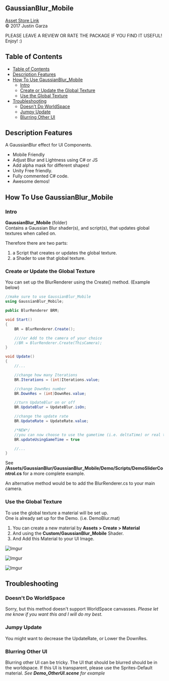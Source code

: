  GaussianBlur_Mobile
-------------------------------------
[Asset Store Link](http://u3d.as/yJk)  
© 2017 Justin Garza

PLEASE LEAVE A REVIEW OR RATE THE PACKAGE IF YOU FIND IT USEFUL!
Enjoy! :)

## Table of Contents

<!-- TOC -->

- [Table of Contents](#table-of-contents)
- [Description Features](#description-features)
- [How To Use GaussianBlur_Mobile](#how-to-use-gaussianblur_mobile)
    - [Intro](#intro)
    - [Create or Update the Global Texture](#create-or-update-the-global-texture)
    - [Use the Global Texture](#use-the-global-texture)
- [Troubleshooting](#troubleshooting)
    - [Doesn't Do WorldSpace](#doesnt-do-worldspace)
    - [Jumpy Update](#jumpy-update)
    - [Blurring Other UI](#blurring-other-ui)

<!-- /TOC -->

## Description Features

A GaussianBlur effect for UI Components.

* Mobile Friendly
* Adjust Blur and Lightness using C# or JS
* Add alpha mask for different shapes!
* Unity Free friendly.
* Fully commented C# code.
* Awesome demos!

## How To Use GaussianBlur_Mobile

### Intro

**GaussianBlur_Mobile** (folder)  
Contains a Gaussian Blur shader(s), and script(s), that updates global textures when called on.  

Therefore there are two parts:  
1. a Script that creates or updates the global texture.
2. a Shader to use that global texture.


### Create or Update the Global Texture

You can set up the BlurRenderer using the Create() method. (Example below) 
~~~cs
//make sure to use GaussianBlur_Mobile
using GaussianBlur_Mobile;

public BlurRenderer BRM;

void Start()
{
	BR = BlurRenderer.Create();

	////or Add to the camera of your choice 
	//BR = BlurRenderer.Create(ThisCamera);
}

void Update() 
{
	//...

	//change how many Iterations
	BR.Iterations = (int)Iterations.value;

	//change DownRes number
	BR.DownRes = (int)DownRes.value;

	//turn UpdateBlur on or off
	BR.UpdateBlur = UpdateBlur.isOn;

	//change the update rate
	BR.UpdateRate = UpdateRate.value;

	/*NEW*/
	//you can now choose to use the gametime (i.e. deltaTime) or real time (i.e. unscaled time)
	BR.updateUsingGameTime = true

	//...
}

~~~

See **/Assets/GaussianBlur/GaussianBlur_Mobile/Demo/Scripts/DemoSliderControl.cs** for a more complete example.

An alternative method would be to add the BlurRenderer.cs to your main camera.

### Use the Global Texture

To use the global texture a material will be set up.  
One is already set up for the Demo. (i.e. DemoBlur.mat)  

1. You can create a new material by **Assets > Create > Material**  
2. And using the **Custom/GaussianBlur_Mobile** Shader.  
3. And Add this Material to your UI Image.

![Imgur](https://i.imgur.com/5aJb2D4m.png)  

![Imgur](https://i.imgur.com/bpOggyxm.png)

![Imgur](https://i.imgur.com/pB5K7Y4m.png)



## Troubleshooting

### Doesn't Do WorldSpace

Sorry, but this method doesn't support WorldSpace canvasses.
*Please let me know if you want this and I will do my best.*

### Jumpy Update

You might want to decrease the UpdateRate, or Lower the DownRes.  

### Blurring Other UI

Blurring other UI can be tricky.
The UI that should be blurred should be in the worldspace.
If this UI is transparent, please use the Sprites-Default material.
_See **Demo_OtherUI.scene** for example_
